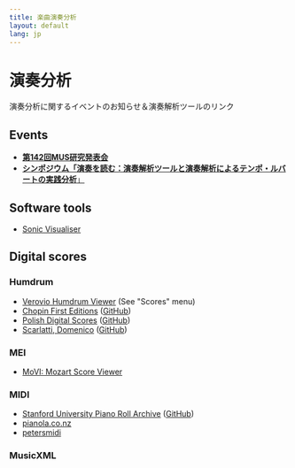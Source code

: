 ```yaml
---
title: 楽曲演奏分析
layout: default
lang: jp
---
```


# 演奏分析

演奏分析に関するイベントのお知らせ＆演奏解析ツールのリンク

## Events

<ul>
<li>
<a href="https://www.ipsj.or.jp/kenkyukai/event/mus142.html" target="_blank">
<b>第142回MUS研究発表会</b></a>
</li>
<li>
<a href="/symposium-2024"><b>シンポジウム「演奏を読む：演奏解析ツールと演奏解析によるテンポ・ルバートの実践分析</b>」</a>
</li>

</ul>



## Software tools


* [Sonic Visualiser](https://www.sonicvisualiser.org)


## Digital scores


### Humdrum 

* [Verovio Humdrum Viewer](https://verovio.humdrum.org) (See "Scores" menu)
* [Chopin First Editions](https://chopinscores.org/en) ([GitHub](https://github.com/pl-wnifc/humdrum-chopin-first-editions))
* [Polish Digital Scores](https://polishscores.org) ([GitHub](https://github.com/pl-wnifc/humdrum-polish-scores))
* [Scarlatti, Domenico](https://verovio.humdrum.org/?file=scarlatti/sonatas) ([GitHub](https://github.com/craigsapp/scarlatti-keyboard-sonatas))


### MEI

* [MoVI: Mozart Score Viewer](https://dme.mozarteum.at/movi/en)


### MIDI

* [Stanford University Piano Roll Archive](https://supra.stanford.edu) ([GitHub](https://github.com/pianoroll/SUPRA))
* [pianola.co.nz](https://www.pianola.co.nz/public/index.php/web)
* [petersmidi](https://www.petersmidi.com/)

### MusicXML





